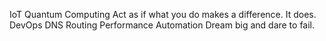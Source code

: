 IoT Quantum Computing Act as if what you do makes a difference. It does. DevOps DNS Routing Performance Automation Dream big and dare to fail.
